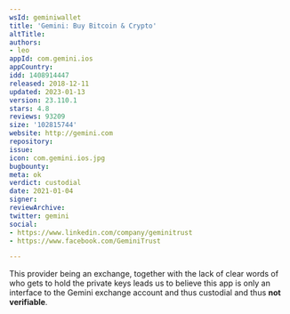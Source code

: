 ```yaml
---
wsId: geminiwallet
title: 'Gemini: Buy Bitcoin & Crypto'
altTitle: 
authors:
- leo
appId: com.gemini.ios
appCountry: 
idd: 1408914447
released: 2018-12-11
updated: 2023-01-13
version: 23.110.1
stars: 4.8
reviews: 93209
size: '102815744'
website: http://gemini.com
repository: 
issue: 
icon: com.gemini.ios.jpg
bugbounty: 
meta: ok
verdict: custodial
date: 2021-01-04
signer: 
reviewArchive: 
twitter: gemini
social:
- https://www.linkedin.com/company/geminitrust
- https://www.facebook.com/GeminiTrust

---
```


This provider being an exchange, together with the lack of clear words of who
gets to hold the private keys leads us to believe this app is only an interface
to the Gemini exchange account and thus custodial and thus **not verifiable**.
